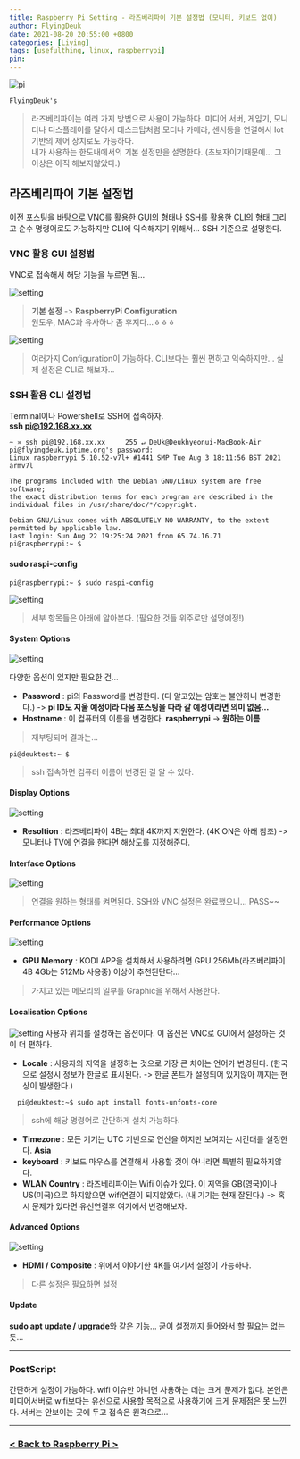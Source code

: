 ```yaml
---
title: Raspberry Pi Setting - 라즈베리파이 기본 설정법 (모니터, 키보드 없이)
author: FlyingDeuk
date: 2021-08-20 20:55:00 +0800
categories: [Living]
tags: [usefulthing, linux, raspberrypi]
pin:
---
```


![pi](/img/living/pi/pi.jpg)

`FlyingDeuk's`
> 라즈베리파이는 여러 가지 방법으로 사용이 가능하다. 미디어 서버, 게임기, 모니터나 디스플레이를 달아서 데스크탑처럼 모터나 카메라, 센서등을 연결해서 Iot 기반의 제어 장치로도 가능하다. <br>
내가 사용하는 한도내에서의 기본 설정만을 설명한다. (초보자이기때문에... 그 이상은 아직 해보지않았다.)

## 라즈베리파이 기본 설정법
이전 포스팅을 바탕으로 VNC를 활용한 GUI의 형태나 SSH를 활용한 CLI의 형태 그리고 순수 명령어로도 가능하지만 CLI에 익숙해지기 위해서... SSH 기준으로 설명한다.

### VNC 활용 GUI 설정법
VNC로 접속해서 해당 기능을 누르면 됨...

![setting](/img/living/pi/setting1.jpg)
>**기본 설정** -> **RaspberryPi Configuration** <br>
원도우, MAC과 유사하나 좀 후지다...ㅎㅎㅎ

![setting](/img/living/pi/setting2.jpg)
>여러가지 Configuration이 가능하다. CLI보다는 훨씬 편하고 익숙하지만... 실제 설정은 CLI로 해보자...

### SSH 활용 CLI 설정법
Terminal이나 Powershell로 SSH에 접속하자. <br>
**ssh pi@192.168.xx.xx**

```
~ » ssh pi@192.168.xx.xx     255 ↵ DeUk@Deukhyeonui-MacBook-Air
pi@flyingdeuk.iptime.org's password:
Linux raspberrypi 5.10.52-v7l+ #1441 SMP Tue Aug 3 18:11:56 BST 2021 armv7l

The programs included with the Debian GNU/Linux system are free software;
the exact distribution terms for each program are described in the
individual files in /usr/share/doc/*/copyright.

Debian GNU/Linux comes with ABSOLUTELY NO WARRANTY, to the extent
permitted by applicable law.
Last login: Sun Aug 22 19:25:24 2021 from 65.74.16.71
pi@raspberrypi:~ $
```

#### sudo raspi-config

```
pi@raspberrypi:~ $ sudo raspi-config
```

![setting](/img/living/pi/setting3.jpg)
>세부 항목들은 아래에 알아본다. (필요한 것들 위주로만 설명예정!)

#### System Options
![setting](/img/living/pi/setting4.jpg)

다양한 옵션이 있지만 필요한 건...
- **Password** : pi의 Password를 변경한다. (다 알고있는 암호는 불안하니 변경한다.) -> **pi ID도 지울 예정이라 다음 포스팅을 따라 갈 예정이라면 의미 없음...**
- **Hostname** : 이 컴퓨터의 이름을 변경한다. **raspberrypi** -> **원하는 이름**
>재부팅되며 결과는...

```
pi@deuktest:~ $
```
>ssh 접속하면 컴퓨터 이름이 변경된 걸 알 수 있다.

#### Display Options
![setting](/img/living/pi/setting5.jpg)
- **Resoltion** : 라즈베리파이 4B는 최대 4K까지 지원한다. (4K ON은 아래 참조) -> 모니터나 TV에 연결을 한다면 해상도를 지정해준다.

#### Interface Options
![setting](/img/living/pi/setting6.jpg)
>연결을 원하는 형태를 켜면된다. SSH와 VNC 설정은 완료했으니... PASS~~

#### Performance Options
![setting](/img/living/pi/setting7.jpg)
- **GPU Memory** : KODI APP을 설치해서 사용하려면 GPU 256Mb(라즈베리파이 4B 4Gb는 512Mb 사용중) 이상이 추천된단다...
>가지고 있는 메모리의 일부를 Graphic을 위해서 사용한다.

#### Localisation Options
![setting](/img/living/pi/setting8.jpg)
사용자 위치를 설정하는 옵션이다. 이 옵션은 VNC로 GUI에서 설정하는 것이 더 편하다.
- **Locale** : 사용자의 지역을 설정하는 것으로 가장 큰 차이는 언어가 변경된다. (한국으로 설정시 정보가 한글로 표시된다. -> 한글 폰트가 설정되어 있지않아 깨지는 현상이 발생한다.)
```
  pi@deuktest:~$ sudo apt install fonts-unfonts-core
```
  >ssh에 해당 명령어로 간단하게 설치 가능하다.

- **Timezone** : 모든 기기는 UTC 기반으로 연산을 하지만 보여지는 시간대를 설정한다. **Asia**
- **keyboard** : 키보드 마우스를 연결해서 사용할 것이 아니라면 특별히 필요하지않다.
- **WLAN Country** : 라즈베리파이는 Wifi 이슈가 있다. 이 지역을 GB(영국)이나 US(미국)으로 하지않으면 wifi연결이 되지않았다. (내 기기는 현재 잘된다.) -> 혹시 문제가 있다면 유선연결후 여기에서 변경해보자.

#### Advanced Options
![setting](/img/living/pi/setting9.jpg)
- **HDMI / Composite** : 위에서 이야기한 4K를 여기서 설정이 가능하다.
>다른 설정은 필요하면 설정

#### Update
**sudo apt update / upgrade**와 같은 기능... 굳이 설정까지 들어와서 할 필요는 없는 듯...

-----

### PostScript
간단하게 설정이 가능하다. wifi 이슈만 아니면 사용하는 데는 크게 문제가 없다.
본인은 미디어서버로 wifi보다는 유선으로 사용할 목적으로 사용하기에 크게 문제점은 못 느낀다. 서버는 안보이는 곳에 두고 접속은 원격으로...

-----------

### [< Back to Raspberry Pi >](/posts/RaspberryPi/)
